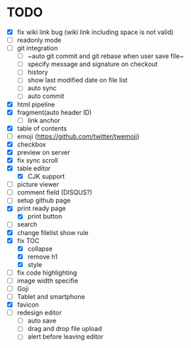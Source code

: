 TODO
====
* [x] fix wiki link bug (wiki link including space is not valid)
* [ ] readonly mode
* [ ] git integration
  - [ ] ~auto git commit and git rebase when user save file~
  - [ ] specify message and signature on checkout
  - [ ] history
  - [ ] show last modified date on file list
  - [ ] auto sync
  - [ ] auto commit
* [x] html pipeline
* [x] fragment(auto header ID)
  - [ ] link anchor
* [x] table of contents
* [ ] emoji (https://github.com/twitter/twemoji)
* [x] checkbox
* [x] preview on server
* [x] fix sync scroll
* [x] table editor
  - [x] CJK support
* [ ] picture viewer
* [ ] comment field (DISQUS?)
* [ ] setup github page
* [x] print ready page
  - [x] print button
* [ ] search
* [x] change filelist show rule
* [x] fix TOC
    - [x] collapse
    - [x] remove h1
    - [x] style
* [ ] fix code highlighting
* [ ] image width specifie
* [ ] Goji
* [ ] Tablet and smartphone
* [x] favicon
* [ ] redesign editor
  - [ ] auto save
  - [ ] drag and drop file upload
  - [ ] alert before leaving editor
